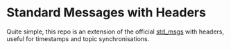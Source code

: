 # Standard Messages with Headers

Quite simple, this repo is an extension of the official [std_msgs](https://github.com/ros2/common_interfaces/tree/humble/std_msgs) with headers, useful for timestamps and topic synchronisations.

